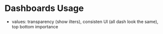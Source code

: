 # Dashboards Usage

- values: transparency (show ilters), consisten UI (all dash look the same), top bottom importance
